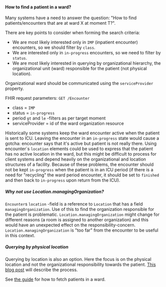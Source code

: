 #### How to find a patient in a ward?

Many systems have a need to answer the question: "How to find patients/encounters that are at ward X at moment T?". 

There are key points to consider when forming the search criteria:
* We are most likely interested only in `IMP` (inpatient encounter) encounters, so we should filter by `class`.
* We are interested only in `in-progress` encounters, so we need to filter by `status`.
* We are most likely interested in querying by organizational hierarchy, the organizational unit (ward) responsible for the patient (not physical location).

Organizational ward should be communicated using the `serviceProvider` property. 

FHIR request parameters:
`GET /Encounter`
* class = `IMP`
* status = `in-progress`
* period `gt` and `le` -filters as per target moment
* serviceProvider = id of the ward organization resource

Historically some systems keep the ward encounter active when the patient is sent to ICU. Leaving 
the encounter in an `in-progress` state would cause a gotcha: encounter says that it's active but
patient is not really there. Using encounter´s `location` elements could be used to express that 
the patient has no active location in the ward, but this might be difficult to process for client
systems and depend heavily on the organizational and location structures of a facility. Because of
these problems, the encounter should not be kept `in-progress` when the patient is in an ICU period
(if there is a need for "recycling" the ward period encounter, it should be set to `finished` and 
then back to `in-progress` upon return from the ICU).  

##### Why not use Location.managingOrganization?
`Encounter`s `location` -field is a reference to `Location` that has a field 
`managingOrganization`. Use of this to find the organization responsible for the patient is 
problematic. `Location.managingOrganization` might change for different reasons (a room is 
assigned to another organization) and this would have an unexpected effect on the 
responsibility-concern. `Location.managingOrganization` is "too far" from the encounter to be 
useful in this context.

##### Querying by physical location
Querying by location is also an option. Here the focus is on the physical location and not the 
organizational responsibility towards the patient. [This blog post](https://fhirblog.com/2013/10/24/adventures-in-searching-getting-a-list-of-patients-in-a-ward/) will describe the process.


See [the guide](StructureDefinition-fi-base-encounter-patients-in-ward.html) for how to fetch patients in a ward.
